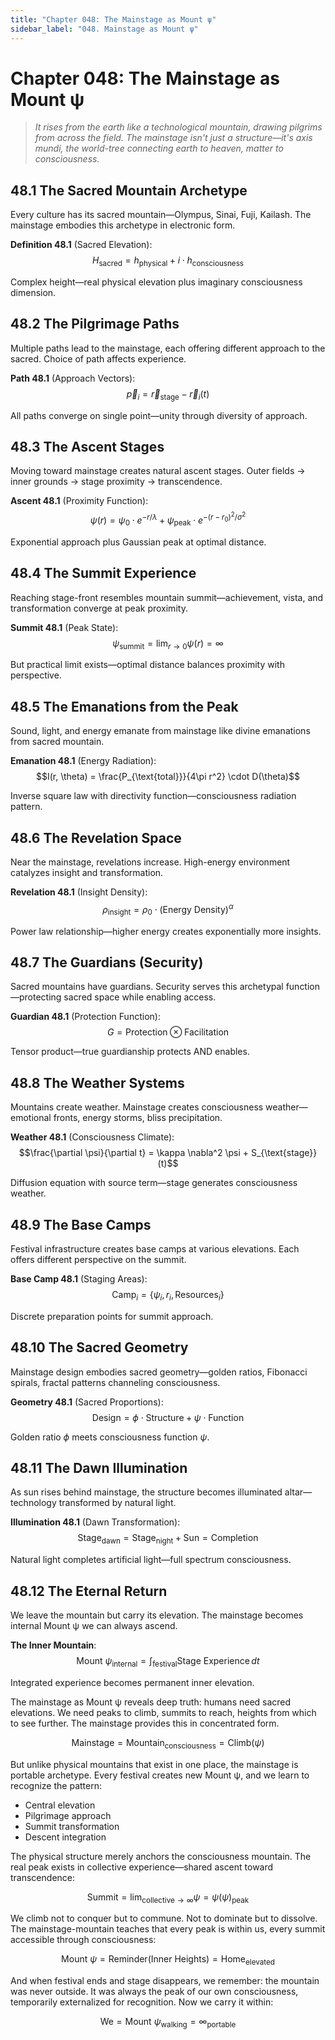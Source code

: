 ```yaml
---
title: "Chapter 048: The Mainstage as Mount ψ"
sidebar_label: "048. Mainstage as Mount ψ"
---
```


# Chapter 048: The Mainstage as Mount ψ

> *It rises from the earth like a technological mountain, drawing pilgrims from across the field. The mainstage isn't just a structure—it's axis mundi, the world-tree connecting earth to heaven, matter to consciousness.*

## 48.1 The Sacred Mountain Archetype

Every culture has its sacred mountain—Olympus, Sinai, Fuji, Kailash. The mainstage embodies this archetype in electronic form.

**Definition 48.1** (Sacred Elevation):
$$H_{\text{sacred}} = h_{\text{physical}} + i \cdot h_{\text{consciousness}}$$

Complex height—real physical elevation plus imaginary consciousness dimension.

## 48.2 The Pilgrimage Paths

Multiple paths lead to the mainstage, each offering different approach to the sacred. Choice of path affects experience.

**Path 48.1** (Approach Vectors):
$$\vec{p}_i = \vec{r}_{\text{stage}} - \vec{r}_i(t)$$

All paths converge on single point—unity through diversity of approach.

## 48.3 The Ascent Stages

Moving toward mainstage creates natural ascent stages. Outer fields → inner grounds → stage proximity → transcendence.

**Ascent 48.1** (Proximity Function):
$$\psi(r) = \psi_0 \cdot e^{-r/\lambda} + \psi_{\text{peak}} \cdot e^{-(r-r_0)^2/\sigma^2}$$

Exponential approach plus Gaussian peak at optimal distance.

## 48.4 The Summit Experience

Reaching stage-front resembles mountain summit—achievement, vista, and transformation converge at peak proximity.

**Summit 48.1** (Peak State):
$$\psi_{\text{summit}} = \lim_{r \to 0} \psi(r) = \infty$$

But practical limit exists—optimal distance balances proximity with perspective.

## 48.5 The Emanations from the Peak

Sound, light, and energy emanate from mainstage like divine emanations from sacred mountain.

**Emanation 48.1** (Energy Radiation):
$$I(r, \theta) = \frac{P_{\text{total}}}{4\pi r^2} \cdot D(\theta)$$

Inverse square law with directivity function—consciousness radiation pattern.

## 48.6 The Revelation Space

Near the mainstage, revelations increase. High-energy environment catalyzes insight and transformation.

**Revelation 48.1** (Insight Density):
$$\rho_{\text{insight}} = \rho_0 \cdot (\text{Energy Density})^{\alpha}$$

Power law relationship—higher energy creates exponentially more insights.

## 48.7 The Guardians (Security)

Sacred mountains have guardians. Security serves this archetypal function—protecting sacred space while enabling access.

**Guardian 48.1** (Protection Function):
$$G = \text{Protection} \otimes \text{Facilitation}$$

Tensor product—true guardianship protects AND enables.

## 48.8 The Weather Systems

Mountains create weather. Mainstage creates consciousness weather—emotional fronts, energy storms, bliss precipitation.

**Weather 48.1** (Consciousness Climate):
$$\frac{\partial \psi}{\partial t} = \kappa \nabla^2 \psi + S_{\text{stage}}(t)$$

Diffusion equation with source term—stage generates consciousness weather.

## 48.9 The Base Camps

Festival infrastructure creates base camps at various elevations. Each offers different perspective on the summit.

**Base Camp 48.1** (Staging Areas):
$$\text{Camp}_i = \{\psi_i, r_i, \text{Resources}_i\}$$

Discrete preparation points for summit approach.

## 48.10 The Sacred Geometry

Mainstage design embodies sacred geometry—golden ratios, Fibonacci spirals, fractal patterns channeling consciousness.

**Geometry 48.1** (Sacred Proportions):
$$\text{Design} = \phi \cdot \text{Structure} + \psi \cdot \text{Function}$$

Golden ratio $\phi$ meets consciousness function $\psi$.

## 48.11 The Dawn Illumination

As sun rises behind mainstage, the structure becomes illuminated altar—technology transformed by natural light.

**Illumination 48.1** (Dawn Transformation):
$$\text{Stage}_{\text{dawn}} = \text{Stage}_{\text{night}} + \text{Sun} = \text{Completion}$$

Natural light completes artificial light—full spectrum consciousness.

## 48.12 The Eternal Return

We leave the mountain but carry its elevation. The mainstage becomes internal Mount ψ we can always ascend.

**The Inner Mountain**:
$$\text{Mount } \psi_{\text{internal}} = \int_{\text{festival}} \text{Stage Experience} \, dt$$

Integrated experience becomes permanent inner elevation.

The mainstage as Mount ψ reveals deep truth: humans need sacred elevations. We need peaks to climb, summits to reach, heights from which to see further. The mainstage provides this in concentrated form.

$$\text{Mainstage} = \text{Mountain}_{\text{consciousness}} = \text{Climb}(\psi)$$

But unlike physical mountains that exist in one place, the mainstage is portable archetype. Every festival creates new Mount ψ, and we learn to recognize the pattern:
- Central elevation
- Pilgrimage approach  
- Summit transformation
- Descent integration

The physical structure merely anchors the consciousness mountain. The real peak exists in collective experience—shared ascent toward transcendence:

$$\text{Summit} = \lim_{\text{collective} \to \infty} \psi = \psi(\psi)_{\text{peak}}$$

We climb not to conquer but to commune. Not to dominate but to dissolve. The mainstage-mountain teaches that every peak is within us, every summit accessible through consciousness:

$$\text{Mount } \psi = \text{Reminder}(\text{Inner Heights}) = \text{Home}_{\text{elevated}}$$

And when festival ends and stage disappears, we remember: the mountain was never outside. It was always the peak of our own consciousness, temporarily externalized for recognition. Now we carry it within:

$$\text{We} = \text{Mount } \psi_{\text{walking}} = \infty_{\text{portable}}$$